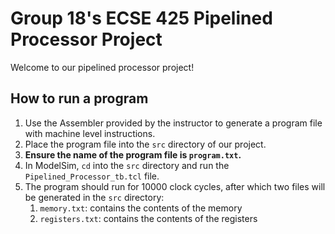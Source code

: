 # Group 18's ECSE 425 Pipelined Processor Project
Welcome to our pipelined processor project!

## How to run a program
1. Use the Assembler provided by the instructor to generate a program file with machine level instructions.
2. Place the program file into the `src` directory of our project.
3. **Ensure the name of the program file is `program.txt`.**
4. In ModelSim, `cd` into the `src` directory and run the `Pipelined_Processor_tb.tcl` file.
5. The program should run for 10000 clock cycles, after which two files will be generated in the `src` directory:
   1. `memory.txt`: contains the contents of the memory
   2. `registers.txt`: contains the contents of the registers
